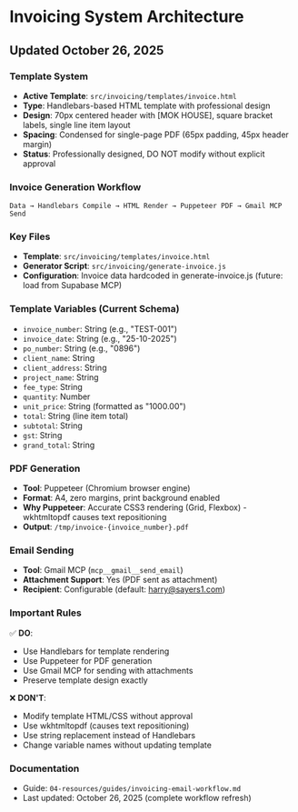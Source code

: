 # Invoicing System Architecture

## Updated October 26, 2025

### Template System
- **Active Template**: `src/invoicing/templates/invoice.html`
- **Type**: Handlebars-based HTML template with professional design
- **Design**: 70px centered header with [MOK HOUSE], square bracket labels, single line item layout
- **Spacing**: Condensed for single-page PDF (65px padding, 45px header margin)
- **Status**: Professionally designed, DO NOT modify without explicit approval

### Invoice Generation Workflow
```
Data → Handlebars Compile → HTML Render → Puppeteer PDF → Gmail MCP Send
```

### Key Files
- **Template**: `src/invoicing/templates/invoice.html`
- **Generator Script**: `src/invoicing/generate-invoice.js`
- **Configuration**: Invoice data hardcoded in generate-invoice.js (future: load from Supabase MCP)

### Template Variables (Current Schema)
- `invoice_number`: String (e.g., "TEST-001")
- `invoice_date`: String (e.g., "25-10-2025")
- `po_number`: String (e.g., "0896")
- `client_name`: String
- `client_address`: String
- `project_name`: String
- `fee_type`: String
- `quantity`: Number
- `unit_price`: String (formatted as "1000.00")
- `total`: String (line item total)
- `subtotal`: String
- `gst`: String
- `grand_total`: String

### PDF Generation
- **Tool**: Puppeteer (Chromium browser engine)
- **Format**: A4, zero margins, print background enabled
- **Why Puppeteer**: Accurate CSS3 rendering (Grid, Flexbox) - wkhtmltopdf causes text repositioning
- **Output**: `/tmp/invoice-{invoice_number}.pdf`

### Email Sending
- **Tool**: Gmail MCP (`mcp__gmail__send_email`)
- **Attachment Support**: Yes (PDF sent as attachment)
- **Recipient**: Configurable (default: harry@sayers1.com)

### Important Rules
✅ **DO**:
- Use Handlebars for template rendering
- Use Puppeteer for PDF generation
- Use Gmail MCP for sending with attachments
- Preserve template design exactly

❌ **DON'T**:
- Modify template HTML/CSS without approval
- Use wkhtmltopdf (causes text repositioning)
- Use string replacement instead of Handlebars
- Change variable names without updating template

### Documentation
- Guide: `04-resources/guides/invoicing-email-workflow.md`
- Last updated: October 26, 2025 (complete workflow refresh)

